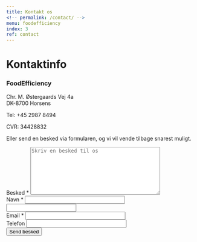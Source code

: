 ```yaml
---
title: Kontakt os
<!-- permalink: /contact/ -->
menu: foodefficiency
index: 3
ref: contact
---
```


# Kontaktinfo

<div class="contact-inner">
<div class="pull-right w50">
  <h3 class="brand">Food<span>Efficiency</span></h3>
  <p>Chr. M. Østergaards Vej 4a<br>DK-8700 Horsens</p>
  <p>Tel: +45 2987 8494</p>
  <p>CVR: 34428832</p>
  <p>Eller send en besked via formularen, og vi vil vende tilbage snarest muligt.</p>
</div>
<div class="inquiries pull-left">
  <form accept-charset="UTF-8" class="new_inquiry" id="new_inquiry" method="post" data-name="Contact form">
    <div style="margin:0;padding:0;display:inline">
      <input id="locale" name="locale" type="hidden" value="da">
      <input id="utf8" name="utf8" type="hidden" value="✓">
      <input id="authenticity_token" name="authenticity_token" type="hidden" value="8vr2lMQljUu/67VhB2GS5pXRZubfGknz0sIweGYatWU=">
    </div>
    <div class="field message_field">
      <label class="placeholder-fallback" for="inquiry_message">Besked *</label>
      <textarea cols="40" id="inquiry_message" name="message" placeholder="Skriv en besked til os" required="required" rows="8"></textarea>
    </div>
    <div class="field">
      <label class="placeholder-fallback" for="inquiry_name">Navn *</label>
      <input class="text" id="inquiry_name" name="name" placeholder="" required="required" size="30" type="text">
    </div>
    <input id="lastname" class="offscreen" name="lastname" tabindex="-1" type="text" value="">
    <div class="field">
      <label class="placeholder-fallback" for="inquiry_email">Email *</label>
      <input class="text email" id="inquiry_email" name="email" placeholder="" required="required" size="30" type="email">
    </div>
    <div class="field">
      <label class="placeholder-fallback" for="inquiry_phone">Telefon</label>
      <input class="text phone" id="inquiry_phone" name="phone" placeholder="" size="30" type="phone">
    </div>
    <div class="actions">
      <input class="btn btn-success" id="contact_submit" name="commit" type="submit" value="Send besked">
    </div>
  </form>
</div>
</div>
<script type="text/javascript">
function clearInquiryForm() {
  $('#inquiry_message').value = "";
  $('#inquiry_name').value = "";
  $('#inquiry_email').value = "";
  $('#inquiry_phone').value = "";
}

// ContactUs API
document.getElementById("contact_submit").addEventListener("click", function(event){
  event.preventDefault()

  const locale = document.getElementById("locale").value;
  const message = document.getElementById("inquiry_message").value;
  const name = document.getElementById("inquiry_name").value;
  const lastname = document.getElementById("lastname").value;
  const email = document.getElementById("inquiry_email").value; 
  const phone = document.getElementById("inquiry_phone").value; 
  const data = { locale, message, name, lastname, email, phone }
  const url = 'https://fb65cne4o6.execute-api.eu-central-1.amazonaws.com/send';
  const headers = {
    'Access-Control-Allow-Origin': '*',
    'Access-Control-Allow-Credentials': true,
  }
  axios.post(url, data, headers).then(res => {
    alert('Mange tak for din henvendelse.  Vi vil vende tilbage snarest muligt.');
    clearInquiryForm();
  }).catch(err => {
    // console.log(err)
    alert("Der skete en fejl. Check om du har udfyldt felterne: besked, navn, email og telefon");
  })
  return true;
});
</script>
<script src="https://cdnjs.cloudflare.com/ajax/libs/axios/0.18.0/axios.min.js"></script>
